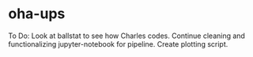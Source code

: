 # oha-ups
To Do:
Look at ballstat to see how Charles codes.
Continue cleaning and functionalizing jupyter-notebook for pipeline. 
Create plotting script.

